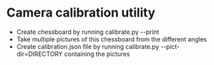 # Camera calibration utility 

- Create chessboard by running calibrate.py --print
- Take multiple pictures of this chessboard from the different angles
- Create calibration.json file by running calibrate.py --pict-dir=DIRECTORY containing the pictures
